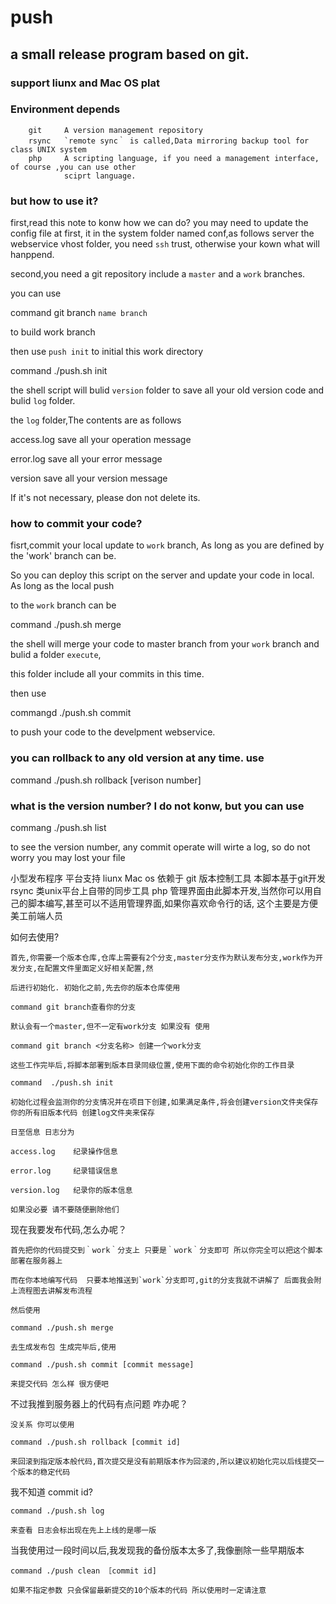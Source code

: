 # push
<h2>a small release program based on git.</h2>

<h3>support liunx and Mac OS plat</h3>

<h3>Environment depends</h3>
 
		git		A version management repository
		rsync	`remote sync｀ is called,Data mirroring backup tool for class UNIX system
		php 	A scripting language, if you need a management interface, of course ,you can use other
				sciprt language.

<h3>but how to use it?</h3>

first,read this note to konw how we can do?
you may need to update the config file at first, it in the system folder named conf,as follows
server the webservice  vhost folder, you need `ssh` trust, otherwise your kown what will hanppend.


second,you need a git repository include a `master` and a `work` branches.

you can use 

command git branch `name branch` 

to build  work branch


then use `push init` to initial this work directory

command ./push.sh init


the shell script will bulid `version` folder to save all your old version code and bulid `log` folder.

the `log` folder,The contents are as follows

access.log  save all your operation message

error.log  save all your error message

version  save all your version message

If it's not necessary, please don not delete its.


<h3>how to commit your code?</h3>

fisrt,commit your local update to `work` branch, As long as you are defined by the 'work' branch can be.

So you can deploy this script on the server and update your code  in local. As long as the local push 

to the `work` branch can be

command ./push.sh merge


the shell will merge your code to master branch from your `work` branch and bulid a folder `execute`, 

this folder include all your commits in this time.

then use 

commangd ./push.sh commit

to push your code to the develpment webservice.


<h3>you can rollback to any old version at any time. use </h3>

command ./push.sh rollback  [verison number]  


<h3>what is the version number? I do not konw, but you can use </h3>

commang ./push.sh list

to see the version number, any commit operate will wirte a log, so do not worry you may lost your file




小型发布程序
平台支持 liunx Mac os
依赖于
	git   		版本控制工具 本脚本基于git开发
	rsync	 	类unix平台上自带的同步工具
	php 		管理界面由此脚本开发,当然你可以用自己的脚本编写,甚至可以不适用管理界面,如果你喜欢命令行的话,
				这个主要是方便美工前端人员

如何去使用?

	首先,你需要一个版本仓库,仓库上需要有2个分支,master分支作为默认发布分支,work作为开发分支,在配置文件里面定义好相关配置,然

	后进行初始化. 初始化之前,先去你的版本仓库使用

	command git branch查看你的分支 

	默认会有一个master,但不一定有work分支 如果没有 使用

	command git branch <分支名称> 创建一个work分支 

	这些工作完毕后,将脚本部署到版本目录同级位置,使用下面的命令初始化你的工作目录

	command  ./push.sh init

	初始化过程会监测你的分支情况并在项目下创建,如果满足条件,将会创建version文件夹保存你的所有旧版本代码 创建log文件夹来保存

	日至信息 日志分为 

	access.log    纪录操作信息

	error.log     纪录错误信息

	version.log   纪录你的版本信息 

	如果没必要 请不要随便删除他们

现在我要发布代码,怎么办呢？

	首先把你的代码提交到｀work｀分支上 只要是｀work｀分支即可 所以你完全可以把这个脚本部署在服务器上

	而在你本地编写代码  只要本地推送到`work`分支即可,git的分支我就不讲解了 后面我会附上流程图去讲解发布流程

	然后使用 

	command ./push.sh merge  

	去生成发布包 生成完毕后,使用 

	command ./push.sh commit [commit message] 

	来提交代码 怎么样 很方便吧

不过我推到服务器上的代码有点问题  咋办呢？

	没关系 你可以使用

	command ./push.sh rollback [commit id] 

	来回滚到指定版本般代码,首次提交是没有前期版本作为回滚的,所以建议初始化完以后线提交一个版本的稳定代码

我不知道 commit id?

	command ./push.sh log

	来查看 日志会标出现在先上上线的是哪一版

当我使用过一段时间以后,我发现我的备份版本太多了,我像删除一些早期版本
	
	command ./push clean ［commit id]

 	如果不指定参数 只会保留最新提交的10个版本的代码 所以使用时一定请注意







